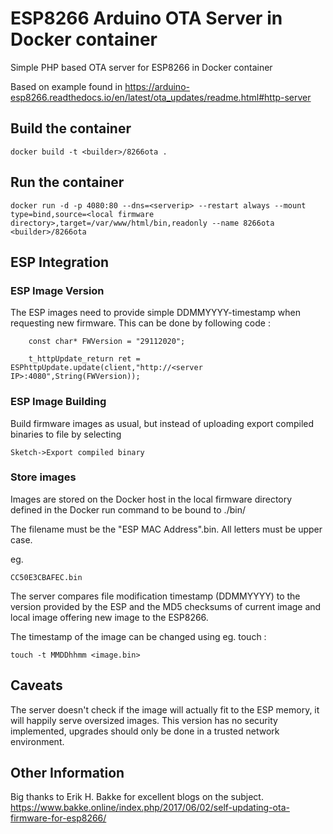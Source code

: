 # ESP8266 Arduino OTA Server in Docker container

Simple PHP based OTA server for ESP8266 in Docker container 

Based on example found in https://arduino-esp8266.readthedocs.io/en/latest/ota_updates/readme.html#http-server

## Build the container ##

```
docker build -t <builder>/8266ota .
```

## Run the container ##

```
docker run -d -p 4080:80 --dns=<serverip> --restart always --mount type=bind,source=<local firmware directory>,target=/var/www/html/bin,readonly --name 8266ota <builder>/8266ota
```

## ESP Integration ##

### ESP Image Version ###

The ESP images need to provide simple DDMMYYYY-timestamp when requesting new firmware.
This can be done by following code :

```
    const char* FWVersion = "29112020";

    t_httpUpdate_return ret = ESPhttpUpdate.update(client,"http://<server IP>:4080",String(FWVersion));

```

### ESP Image Building ###

Build firmware images as usual, but instead of uploading export compiled binaries to file by selecting

```
Sketch->Export compiled binary
```

### Store images ###

Images are stored on the Docker host in the local firmware directory defined in the Docker run command to be bound to ./bin/

The filename must be the "ESP MAC Address".bin. All letters must be upper case.

eg. 

```
CC50E3CBAFEC.bin
```

The server compares file modification timestamp (DDMMYYYY) to the version provided by the ESP and the MD5 checksums of current image and local image offering new image to the ESP8266.

The timestamp of the image can be changed using eg. touch :
```
touch -t MMDDhhmm <image.bin>
```

## Caveats ##

The server doesn't check if the image will actually fit to the ESP memory, it will happily serve oversized images.
This version has no security implemented, upgrades should only be done in a trusted network environment.

## Other Information ##

Big thanks to Erik H. Bakke for excellent blogs on the subject.
https://www.bakke.online/index.php/2017/06/02/self-updating-ota-firmware-for-esp8266/
